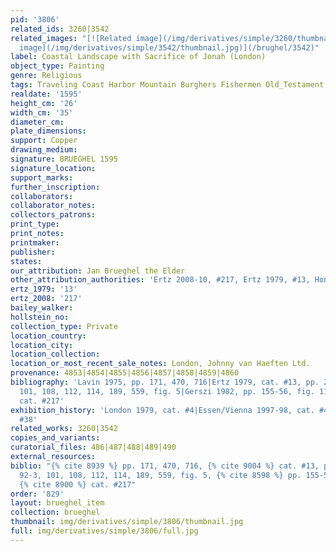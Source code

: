 ```yaml
---
pid: '3806'
related_ids: 3260|3542
related_images: "[![Related image](/img/derivatives/simple/3260/thumbnail.jpg)](/brughel/3260)|[![Related
  image](/img/derivatives/simple/3542/thumbnail.jpg)](/brughel/3542)"
label: Coastal Landscape with Sacrifice of Jonah (London)
object_type: Painting
genre: Religious
tags: Traveling Coast Harbor Mountain Burghers Fishermen Old_Testament Boat
realdate: '1595'
height_cm: '26'
width_cm: '35'
diameter_cm: 
plate_dimensions: 
support: Copper
drawing_medium: 
signature: BRUEGHEL 1595
signature_location: 
support_marks: 
further_inscription: 
collaborators: 
collaborator_notes: 
collectors_patrons: 
print_type: 
print_notes: 
printmaker: 
publisher: 
states: 
our_attribution: Jan Brueghel the Elder
other_attribution_authorities: 'Ertz 2008-10, #217, Ertz 1979, #13, Honig database'
ertz_1979: '13'
ertz_2008: '217'
bailey_walker: 
hollstein_no: 
collection_type: Private
location_country: 
location_city: 
location_collection: 
location_or_most_recent_sale_notes: London, Johnny van Haeften Ltd.
provenance: 4853|4854|4855|4856|4857|4858|4859|4860
bibliography: 'Lavin 1975, pp. 171, 470, 716|Ertz 1979, cat. #13, pp. 28, 90, 92-3,
  101, 108, 112, 114, 189, 559, fig. 5|Gerszi 1982, pp. 155-56, fig. 11|Ertz 2008-10,
  cat. #217'
exhibition_history: 'London 1979, cat. #4|Essen/Vienna 1997-98, cat. #49|Cremona 1998,
  #38'
related_works: 3260|3542
copies_and_variants: 
curatorial_files: 486|487|488|489|490
external_resources: 
biblio: "{% cite 8939 %} pp. 171, 470, 716, {% cite 9004 %} cat. #13, pp. 28, 90,
  92-3, 101, 108, 112, 114, 189, 559, fig. 5, {% cite 8598 %} pp. 155-56, fig. 11,
  {% cite 8900 %} cat. #217"
order: '829'
layout: brueghel_item
collection: brueghel
thumbnail: img/derivatives/simple/3806/thumbnail.jpg
full: img/derivatives/simple/3806/full.jpg
---
```

